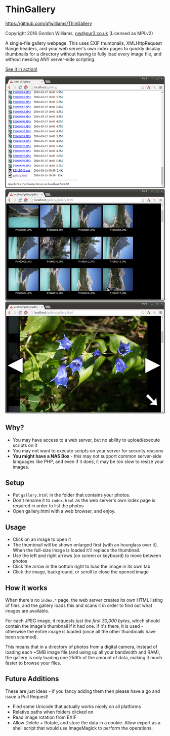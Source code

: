 ThinGallery
===========

https://github.com/gfwilliams/ThinGallery

Copyright 2016 Gordon Williams, gw@pur3.co.uk (Licensed as MPLv2)

A single-file gallery webpage. This uses EXIF thumbnails, XMLHttpRequest Range headers, 
and your web server's own index pages to quickly display thumbnails for a directory without
having to fully load every image file, and without needing ANY server-side scripting.

[See it in action!](http://www.pur3.co.uk/gallery)

![Original Index Page](screenshots/index.png)
![Gallery list](screenshots/gallery1.png)
![Gallery image](screenshots/gallery2.png)

Why?
----

* You may have access to a web server, but no ability to upload/execute scripts on it
* You may not want to execute scripts on your server for security reasons
* **You might have a NAS Box** - this may not support common server-side 
languages like PHP, and even if it does, it may be too slow to resize your images.

Setup
-----

* Put `gallery.html` in the folder that contains your photos. 
* Don't rename it to `index.html` as the web server's own index page is required in order to list the photos
* Open gallery.html with a web browser, and enjoy.

Usage
-----

* Click on an image to open it
* The thumbnail will be shown enlarged first (with an hourglass over it). When the full-size image is loaded it'll replace the thumbnail.
* Use the left and right arrows (on screen or keyboard) to move between photos
* Click the arrow in the bottom right to load the image in its own tab
* Click the image, background, or scroll to close the opened image

How it works
------------

When there's no `index.*` page, the web server creates its own HTML listing of files, and
the gallery loads this and scans it in order to find out what images are available.

For each JPEG image, it requests *just the first 30,000 bytes*, which should contain the
image's thumbnail if it had one. If it's there, it is used - otherwise the entire image
is loaded (once all the other thumbnails have been scanned).

This means that in a directory of photos from a digital camera, instead of loading each
~5MB image file (and using up all your bandwidth and RAM), the gallery is only loading 
one 250th of the amount of data, making it much faster to browse your files.

Future Additions
----------------

These are just ideas - if you fancy adding them then please have a go and issue a Pull Request!

* Find some Unicode that actually works nicely on all platforms
* Relative paths when folders clicked on
* Read image rotation from EXIF
* Allow Delete + Rotate, and store the data in a cookie. Allow export as a shell script that would use ImageMagick to perform the operations.

